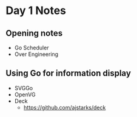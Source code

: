 # Day 1 Notes

## Opening notes

* Go Scheduler
* Over Engineering

## Using Go for information display

* SVGGo
* OpenVG
* Deck
    - https://github.com/ajstarks/deck
